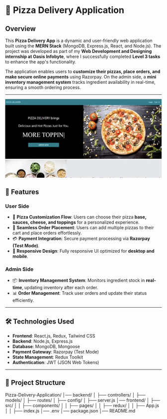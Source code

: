 # 🍕 Pizza Delivery Application

## Overview
This **Pizza Delivery App** is a dynamic and user-friendly web application built using the **MERN Stack** (MongoDB, Express.js, React, and Node.js). The project was developed as part of my **Web Development and Designing internship at Oasis Infobyte**, where I successfully completed **Level 3 tasks** to enhance the app's functionality.

The application enables users to **customize their pizzas, place orders, and make secure online payments** using Razorpay. On the admin side, a **mini inventory management system** tracks ingredient availability in real-time, ensuring a smooth ordering process.

---

![Application Screenshot](project3.png)

## 🚀 Features

### **User Side**
- 🍕 **Pizza Customization Flow**: Users can choose their pizza **base, sauces, cheese, and toppings** for a personalized experience.
- 🛒 **Seamless Order Placement**: Users can add multiple pizzas to their cart and place orders effortlessly.
- 💳 **Payment Integration**: Secure payment processing via **Razorpay (Test Mode)**.
- 📱 **Responsive Design**: Fully responsive UI optimized for **desktop and mobile**.

### **Admin Side**
- 📦 **Inventory Management System**: Monitors ingredient stock in **real-time**, updating inventory after each order.
- 📊 **Order Management**: Track user orders and update their status efficiently.

---

## 🛠️ Technologies Used
- **Frontend**: React.js, Redux, Tailwind CSS
- **Backend**: Node.js, Express.js
- **Database**: MongoDB, Mongoose
- **Payment Gateway**: Razorpay (Test Mode)
- **State Management**: Redux Toolkit
- **Authentication**: JWT (JSON Web Tokens)

---

## 📂 Project Structure
Pizza-Delivery-Application/ │── backend/ │ ├── controllers/ │ ├── models/ │ ├── routes/ │ ├── config/ │ ├── server.js │── frontend/ │ ├── src/ │ │ ├── components/ │ │ ├── pages/ │ │ ├── redux/ │ │ ├── App.js │ │ ├── index.js │── .env │── package.json │── README.md
